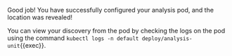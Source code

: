 Good job! You have successfully configured your analysis pod, and the location was revealed!

You can view your discovery from the pod by checking the logs on the pod using the command `kubectl logs -n default deploy/analysis-unit`{{exec}}.
